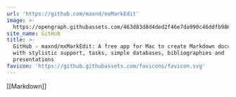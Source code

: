 ```yaml
---
url: 'https://github.com/maxnd/mxMarkEdit'
image: >-
  https://opengraph.githubassets.com/463d83d8d4ded2f46e7da990c46ddfb986227865404bc02ae12b4a3b5d8354b1/maxnd/mxMarkEdit
site_name: GitHub
title: >-
  GitHub - maxnd/mxMarkEdit: A free app for Mac to create Markdown documents
  with stylistic support, tasks, simple databases, bibliographies and
  presentations
favicon: 'https://github.githubassets.com/favicons/favicon.svg'
---
```





[[Markdown]]

